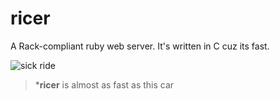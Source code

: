 # ricer

A Rack-compliant ruby web server. It's written in C cuz its fast.

![sick ride](http://i.imgur.com/HnPbK.jpg)

> ***ricer** is almost as fast as this car